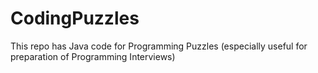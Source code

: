 # CodingPuzzles
This repo has Java code for Programming Puzzles (especially useful for preparation of Programming Interviews)
